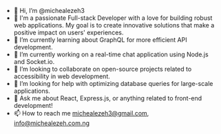 - 👋 Hi, I’m @michealezeh3
- 👀 I'm a passionate Full-stack Developer with a love for building robust web applications. My goal is to create innovative solutions that make a positive impact on users' experiences.
- 🌱 I’m currently learning about GraphQL for more efficient API development.
- 🔭 I’m currently working on a real-time chat application using Node.js and Socket.io.
- 👯 I’m looking to collaborate on open-source projects related to accessibility in web development.
- 🤔 I’m looking for help with optimizing database queries for large-scale applications.
- 💬 Ask me about React, Express.js, or anything related to front-end development!
- 📫 How to reach me michealezeh3@gmail.com, info@michealezeh.com.ng
